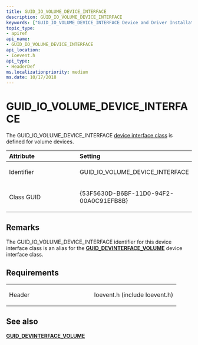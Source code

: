 ```yaml
---
title: GUID_IO_VOLUME_DEVICE_INTERFACE
description: GUID_IO_VOLUME_DEVICE_INTERFACE
keywords: ["GUID_IO_VOLUME_DEVICE_INTERFACE Device and Driver Installation"]
topic_type:
- apiref
api_name:
- GUID_IO_VOLUME_DEVICE_INTERFACE
api_location:
- Ioevent.h
api_type:
- HeaderDef
ms.localizationpriority: medium
ms.date: 10/17/2018
---
```


# GUID_IO_VOLUME_DEVICE_INTERFACE


The GUID_IO_VOLUME_DEVICE_INTERFACE [device interface class](./overview-of-device-interface-classes.md) is defined for volume devices.

<table>
<colgroup>
<col width="50%" />
<col width="50%" />
</colgroup>
<thead>
<tr class="header">
<th align="left">Attribute</th>
<th align="left">Setting</th>
</tr>
</thead>
<tbody>
<tr class="odd">
<td align="left"><p>Identifier</p></td>
<td align="left"><p>GUID_IO_VOLUME_DEVICE_INTERFACE</p></td>
</tr>
<tr class="even">
<td align="left"><p>Class GUID</p></td>
<td align="left"><p>{53F5630D-B6BF-11D0-94F2-00A0C91EFB8B}</p></td>
</tr>
</tbody>
</table>

 

## Remarks

The GUID_IO_VOLUME_DEVICE_INTERFACE identifier for this device interface class is an alias for the [**GUID_DEVINTERFACE_VOLUME**](guid-devinterface-volume.md) device interface class.

## Requirements

<table>
<colgroup>
<col width="50%" />
<col width="50%" />
</colgroup>
<tbody>
<tr class="odd">
<td align="left"><p>Header</p></td>
<td align="left">Ioevent.h (include Ioevent.h)</td>
</tr>
</tbody>
</table>

## See also


[**GUID_DEVINTERFACE_VOLUME**](guid-devinterface-volume.md)

 

